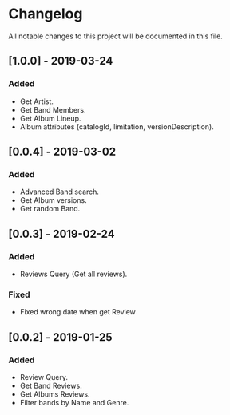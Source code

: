 # Changelog
All notable changes to this project will be documented in this file.

## [1.0.0] - 2019-03-24
### Added
- Get Artist.
- Get Band Members.
- Get Album Lineup.
- Album attributes (catalogId, limitation, versionDescription).

## [0.0.4] - 2019-03-02
### Added
- Advanced Band search.
- Get Album versions.
- Get random Band.

## [0.0.3] - 2019-02-24
### Added
- Reviews Query (Get all reviews).

### Fixed
- Fixed wrong date when get Review

## [0.0.2] - 2019-01-25
### Added
- Review Query.
- Get Band Reviews.
- Get Albums Reviews.
- Filter bands by Name and Genre.
